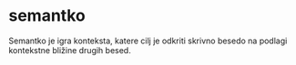 # semantko
Semantko je igra konteksta, katere cilj je odkriti skrivno besedo na podlagi kontekstne bližine drugih besed.
